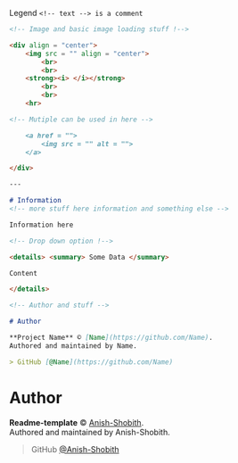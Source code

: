 
Legend `<!-- text --> is a comment`

```md
<!-- Image and basic image loading stuff !-->

<div align = "center">
    <img src = "" align = "center">
        <br>
        <br>
    <strong><i> </i></strong>
        <br>
        <br>
    <hr>

<!-- Mutiple can be used in here -->

    <a href = "">
        <img src = "" alt = "">
    </a>

</div>

---

# Information
<!-- more stuff here information and something else -->

Information here 

<!-- Drop down option !-->

<details> <summary> Some Data </summary>

Content

</details>

<!-- Author and stuff -->

# Author

**Project Name** © [Name](https://github.com/Name).  
Authored and maintained by Name.

> GitHub [@Name](https://github.com/Name)
```

# Author

**Readme-template** © [Anish-Shobith](https://github.com/Anish-Shobith).  
Authored and maintained by Anish-Shobith.

> GitHub [@Anish-Shobith](https://github.com/Anish-Shobith)
